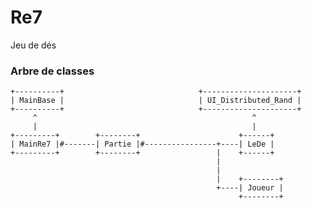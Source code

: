 # Re7
Jeu de dés

### Arbre de classes
    +----------+                              +---------------------+
    | MainBase |                              | UI_Distributed_Rand |
    +----------+                              +---------------------+
         ^                                                ^
         |                                                |
    +---------+        +--------+                      +------+
    | MainRe7 |#-------| Partie |#----------------+----| LeDe |
    +---------+        +--------+                 |    +------+
                                                  |
                                                  |
                                                  |    +--------+
                                                  +----| Joueur |
                                                       +--------+
    
    

